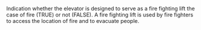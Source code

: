 ﻿Indication whether the elevator is designed to serve as a fire fighting lift the case of fire (TRUE) or not (FALSE). A fire fighting lift is used by fire fighters to access the location of fire and to evacuate people.
